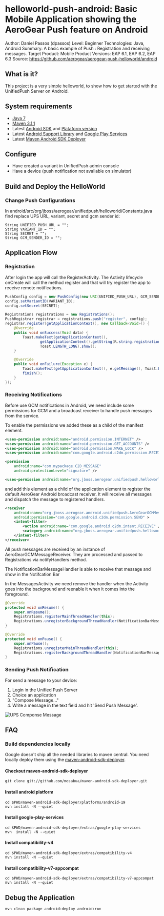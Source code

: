 # helloworld-push-android: Basic Mobile Application showing the AeroGear Push feature on Android

Author: Daniel Passos (dpassos)
Level: Beginner
Technologies: Java, Android
Summary: A basic example of Push : Registration and receiving messages.
Target Product: Mobile
Product Versions: EAP 6.1, EAP 6.2, EAP 6.3
Source: https://github.com/aerogear/aerogear-push-helloworld/android

## What is it?

This project is a very simple helloworld, to show how to get started with the UnifiedPush Server on Android.

## System requirements

* [Java 7](http://www.oracle.com/technetwork/java/javase/downloads/index.html)
* [Maven 3.1.1](http://maven.apache.org)
* Latest [Android SDK](https://developer.android.com/sdk/index.html) and [Plataform version](http://developer.android.com/tools/revisions/platforms.html)
* Latest [Android Support Library](http://developer.android.com/tools/support-library/index.html) and [Google Play Services](http://developer.android.com/google/play-services/index.html)
* Latest [Maven Android SDK Deployer](https://github.com/mosabua/maven-android-sdk-deployer)

## Configure

* Have created a variant in UnifiedPush admin console
* Have a device (push notification not available on simulator)

## Build and Deploy the HelloWorld

### Change Push Configurations

In android/src/org/jboss/aerogear/unifiedpush/helloworld/Constants.java find replace UPS URL, variant, secret and gcm sender id:

```
String UNIFIED_PUSH_URL = "";
String VARIANT_ID = "";
String SECRET = "";
String GCM_SENDER_ID = "";
```

## Application Flow

### Registration

After login the app will call the RegisterActivity. The Activity lifecycle onCreate will call the method register and that will try register the app to receive remote notifications.

```java
PushConfig config = new PushConfig(new URI(UNIFIED_PUSH_URL), GCM_SENDER_ID);
config.setVariantID(VARIANT_ID);
config.setSecret(SECRET);

Registrations registrations = new Registrations();
PushRegistrar registrar = registrations.push("register", config);
registrar.register(getApplicationContext(), new Callback<Void>() {
    @Override
    public void onSuccess(Void data) {
        Toast.makeText(getApplicationContext(),
                getApplicationContext().getString(R.string.registration_successful),
                Toast.LENGTH_LONG).show();
    }

    @Override
    public void onFailure(Exception e) {
        Toast.makeText(getApplicationContext(), e.getMessage(), Toast.LENGTH_LONG).show();
        finish();
    }
});

```

### Receiving Notifications

Before use GCM notifications in Android, we need include some permissions for GCM and a broadcast receiver to handle push messages from the service.

To enable the permissions we added these as a child of the manifest element.

```xml
<uses-permission android:name="android.permission.INTERNET" />
<uses-permission android:name="android.permission.GET_ACCOUNTS" />
<uses-permission android:name="android.permission.WAKE_LOCK" />
<uses-permission android:name="com.google.android.c2dm.permission.RECEIVE" />

<permission
    android:name="com.mypackage.C2D_MESSAGE"
    android:protectionLevel="signature" />

<uses-permission android:name="org.jboss.aerogear.unifiedpush.helloworld" />
```

and add this element as a child of the application element to register the default AeroGear Android broadcast receiver. It will receive all messages and dispatch the message to registered handlers.

```xml
<receiver
    android:name="org.jboss.aerogear.android.unifiedpush.AeroGearGCMMessageReceiver"
    android:permission="com.google.android.c2dm.permission.SEND" >
    <intent-filter>
        <action android:name="com.google.android.c2dm.intent.RECEIVE" />
        <category android:name="org.jboss.aerogear.unifiedpush.helloworld" />
    </intent-filter>
</receiver>
```

All push messages are received by an instance of AeroGearGCMMessageReceiver. They are processed and passed to Registrations via notifyHandlers method.

The NotificationBarMessageHandler is able to receive that message and show in the Notifcation Bar

In the MessagesActivity we need remove the handler when the Activity goes into the background and reenable it when it comes into the foreground.

```java
@Override
protected void onResume() {
    super.onResume();
    Registrations.registerMainThreadHandler(this);
    Registrations.unregisterBackgroundThreadHandler(NotificationBarMessageHandler.instance);
}

@Override
protected void onPause() {
    super.onPause();
    Registrations.unregisterMainThreadHandler(this);
    Registrations.registerBackgroundThreadHandler(NotificationBarMessageHandler.instance);
}
```

### Sending Push Notification

For send a message to your device:

1. Login in the Unified Push Server
1. Choice an application
1. "Compose Message..."
1. Write a message in the text field and hit 'Send Push Message'.

![UPS Componse Message](https://raw.githubusercontent.com/aerogear/aerogear-push-helloworld/master/cordova/doc/compose-message.png)

## FAQ

### Build dependencies locally

Google doesn't ship all the needed libraries to maven central. You need locally deploy them using the [maven-android-sdk-deployer](https://github.com/mosabua/maven-android-sdk-deployer).

#### Checkout maven-android-sdk-deployer
```
git clone git://github.com/mosabua/maven-android-sdk-deployer.git
```

#### Install android platform
```
cd $PWD/maven-android-sdk-deployer/platforms/android-19
mvn install -N --quiet
```

#### Install google-play-services
```
cd $PWD/maven-android-sdk-deployer/extras/google-play-services
mvn  install -N --quiet
```

#### Install compatibility-v4
```
cd $PWD/maven-android-sdk-deployer/extras/compatibility-v4
mvn install -N --quiet
```

#### Install compatibility-v7-appcompat
```
cd $PWD/maven-android-sdk-deployer/extras/compatibility-v7-appcompat
mvn install -N --quiet
```


## Debug the Application

```
mvn clean package android:deploy android:run
```
